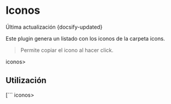 # Iconos
<div class="lastUpdated">Última actualización {docsify-updated}</div>

Este plugin genera un listado con los iconos de la carpeta icons.

> Permite copiar el icono al hacer click.

iconos>

## Utilización

[```
iconos>
```]
